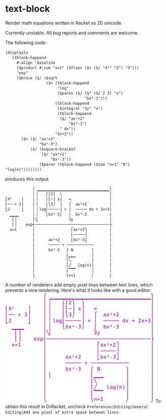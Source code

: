 text-block
==========
Render math equations written in Racket as 2D unicode.

Currently unstable. All bug reports and comments are welcome.

The following code:
```racket
(displayln
   (tblock-happend
     #:align 'baseline
     ($product #;sum "x=1" ($floor ($+ ($/ "X²" "2") "3")))
     "exp"
     ($brace ($/ ($sqrt
                  ($+ (tblock-happend
                       "log"
                       ($paren ($/ ($* ($/ 2 3) "x")
                                   "bx³-3")))
                      (tblock-happend
                       ($integral "3y" "∞")
                       (tblock-happend
                        ($/ "ax²+2"
                            "bx³-3")
                        " dx"))
                      "2x+3"))
       ($+ ($/ "ax²+2"
               "bx³-3")
           ($/ ($square-bracket
                ($/ "ax²+2"
                    "bx³-3"))
               ($paren (tblock-happend ($sum "n=1" "N") "log(n)"))))))))
```
produces this output
```
            ⎧ ▁▁▁▁▁▁▁▁▁▁▁▁▁▁▁▁▁▁▁▁▁▁▁▁▁▁▁▁▁▁▁▁⎫
            ⎪ ▏   ⎛⎛2⎞  ⎞                     ⎪
⎢X²    ⎥    ⎪ ▏   ⎜⎜─⎟ x⎟   ∞                 ⎪
⎢── + 3⎥    ⎪ ▏   ⎜⎝3⎠  ⎟   ⎧  ax²+2          ⎪
⎣2     ⎦    ⎪ ▏log⎜─────⎟ + ⎪  ───── dx + 2x+3⎪
  ▁▁▁▁      ⎪ ▏   ⎝bx³-3⎠   ⎭  bx³-3          ⎪
   ⎜⎟       ⎪╲▏             3y                ⎪
   ⎜⎟    exp⎨─────────────────────────────────⎬
  x=1       ⎪                ⎡ax²+2⎤          ⎪
            ⎪                ⎢─────⎥          ⎪
            ⎪      ax²+2     ⎣bx³-3⎦          ⎪
            ⎪      ───── + ────────────       ⎪
            ⎪      bx³-3   ⎛ N        ⎞       ⎪
            ⎪              ⎜▁▁▁       ⎟       ⎪
            ⎪              ⎜╲         ⎟       ⎪
            ⎪              ⎜╱   log(n)⎟       ⎪
            ⎪              ⎜▔▔▔       ⎟       ⎪
            ⎩              ⎝n=1       ⎠       ⎭
```
A number of renderers add empty pixel lines between text lines,
which prevents a nice rendering. Here's what it looks like with a good 
editor:
![equation](img/eq-screenshot.png)
To obtain this result in DrRacket, uncheck
`Preferences|Editing|General Editing|Add one pixel of extra space between lines`.
 



